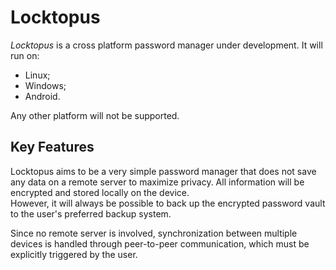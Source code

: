 
# Locktopus

_Locktopus_ is a cross platform password manager under development. It will run on:
- Linux;
- Windows; 
- Android. 

Any other platform will not be supported.

## Key Features 

Locktopus aims to be a very simple password manager that does not save any data on a remote server to maximize privacy. All information will be encrypted and stored locally on the device.  
However, it will always be possible to back up the encrypted password vault to the user's preferred backup system.  

Since no remote server is involved, synchronization between multiple devices is handled through peer-to-peer communication, which must be explicitly triggered by the user.
